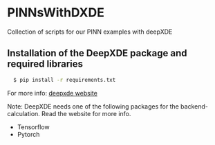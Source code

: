 # PINNsWithDXDE

Collection of scripts for our PINN examples with deepXDE

## Installation of the DeepXDE package and required libraries

 ```bash
   $ pip install -r requirements.txt
   ```

For more info: [deepxde website](https://deepxde.readthedocs.io/en/latest/user/installation.html)

Note: DeepXDE needs one of the following packages for the backend-calculation. Read the website for more info. 

- Tensorflow
- Pytorch

